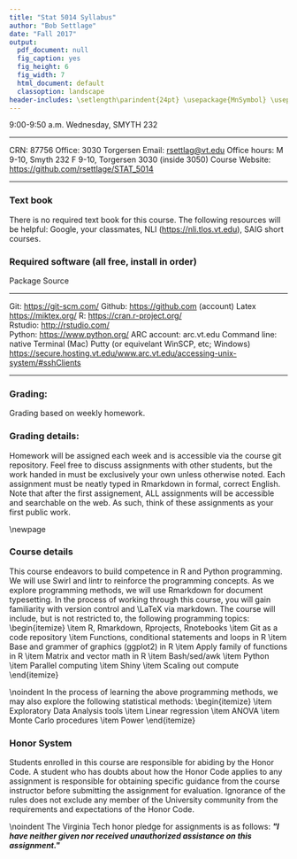 ```yaml
---
title: "Stat 5014 Syllabus"
author: "Bob Settlage"
date: "Fall 2017"
output:
  pdf_document: null
  fig_caption: yes
  fig_height: 6
  fig_width: 7
  html_document: default
  classoption: landscape
header-includes: \setlength\parindent{24pt} \usepackage{MnSymbol} \usepackage{mathrsfs}
---
```

  

9:00-9:50 a.m.  Wednesday, SMYTH 232
--------------  ---------------------------------------
CRN:            87756
Office:         3030 Torgersen
Email:          rsettlag@vt.edu
Office hours:   M 9-10, Smyth 232
                F 9-10, Torgersen 3030 (inside 3050)
Course Website: https://github.com/rsettlage/STAT_5014
--------------  ---------------------------------------

### Text book 
There is no required text book for this course. The following resources will be helpful:  Google, your classmates, NLI (https://nli.tlos.vt.edu), SAIG short courses.  

### Required software (all free, install in order)

Package         Source
-------         --------------------------------
Git:            https://git-scm.com/
Github:         https://github.com (account) 
Latex           https://miktex.org/
R:              https://cran.r-project.org/  
Rstudio:        http://rstudio.com/  
Python:         https://www.python.org/ 
ARC account:    arc.vt.edu 
Command line:   native Terminal (Mac)
                Putty (or equivelant WinSCP, etc; Windows)
                https://secure.hosting.vt.edu/www.arc.vt.edu/accessing-unix-system/#sshClients
-------         --------------------------------

### Grading:  
Grading based on weekly homework.

### Grading details:  

Homework will be assigned each week and is accessible via the course git repository. Feel free to discuss assignments with other students, but the work handed in must be exclusively your own unless otherwise noted. Each assignment must be neatly typed in Rmarkdown in formal, correct English. Note that after the first assignement, ALL assignments will be accessible and searchable on the web. As such, think of these assignments as your first public work.  

\newpage

### Course details

This course endeavors to build competence in R and Python programming.  We will use Swirl and lintr to reinforce the programming concepts. As we explore programming methods, we will use Rmarkdown for document typesetting. In the process of working through this course, you will gain familiarity with version control and \LaTeX via markdown. The course will include, but is not restricted to, the following programming topics:
\begin{itemize}
\item R, Rmarkdown, Rprojects, Rnotebooks
\item Git as a code repository
\item Functions, conditional statements and loops in R
\item Base and grammer of graphics (ggplot2) in R
\item Apply family of functions in R
\item Matrix and vector math in R
\item Bash/sed/awk
\item Python  
\item Parallel computing
\item Shiny
\item Scaling out compute
\end{itemize}

\noindent In the process of learning the above programming methods, we may also explore the following statistical methods:
\begin{itemize}
    \item Exploratory Data Analysis tools
    \item Linear regression
    \item ANOVA
    \item Monte Carlo procedures
    \item Power
\end{itemize}

### Honor System  

Students enrolled in this course are responsible for abiding by the Honor Code. A student who has doubts about how the Honor Code applies to any assignment is responsible for obtaining specific guidance from the course instructor before submitting the assignment for evaluation. Ignorance of the rules does not exclude any member of the University community from the requirements and expectations of the Honor Code.  

\noindent The Virginia Tech honor pledge for assignments is as follows: __*"I have neither given nor received unauthorized assistance on this assignment."*__





